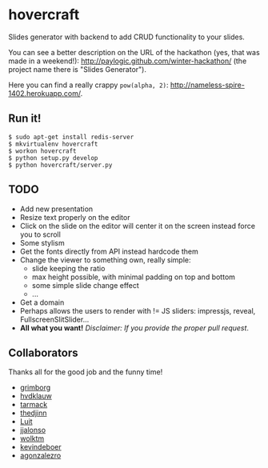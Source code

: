 hovercraft
==========

Slides generator with backend to add CRUD functionality to your slides.

You can see a better description on the URL of the hackathon (yes, that was made in a weekend!): http://paylogic.github.com/winter-hackathon/ (the project name there is "Slides Generator").

Here you can find a really crappy `pow(alpha, 2)`: http://nameless-spire-1402.herokuapp.com/.


Run it!
-------

    $ sudo apt-get install redis-server
    $ mkvirtualenv hovercraft
    $ workon hovercraft
    $ python setup.py develop
    $ python hovercraft/server.py


TODO
----

* Add new presentation
* Resize text properly on the editor
* Click on the slide on the editor will center it on the screen instead force you to scroll
* Some stylism
* Get the fonts directly from API instead hardcode them
* Change the viewer to something own, really simple:
    * slide keeping the ratio
    * max height possible, with minimal padding on top and bottom
    * some simple slide change effect
    * ...
* Get a domain
* Perhaps allows the users to render with != JS sliders: impressjs, reveal, FullscreenSlitSlider...
* **All what you want!** *Disclaimer: If you provide the proper pull request*.


Collaborators
-------------

Thanks all for the good job and the funny time!

* [grimborg](http://github.com/grimborg)
* [hvdklauw](http://github.com/hvdklauw)
* [tarmack](http://github.com/tarmack)
* [thedjinn](http://github.com/thedjinn)
* [Luit](http://github.com/Luit)
* [jjalonso](http://github.com/jjalonso)
* [wolktm](http://github.com/wolktm)
* [kevindeboer](http://github.com/kevindeboer)
* [agonzalezro](http://github.com/agonzalezro)
